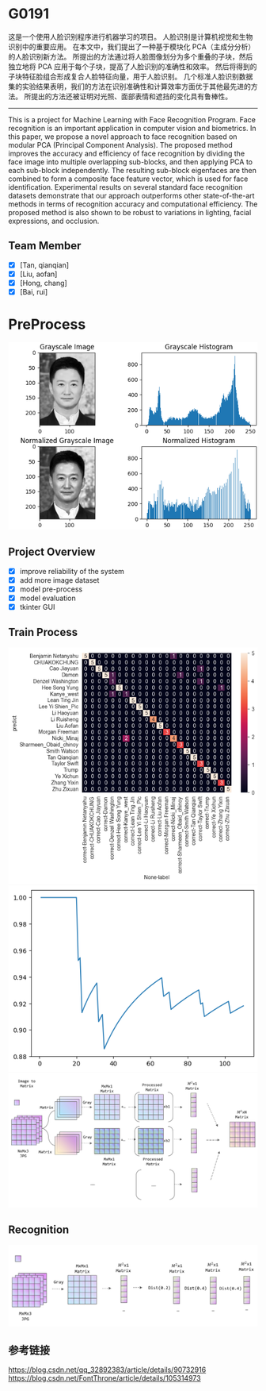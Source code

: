 # G0191
这是一个使用人脸识别程序进行机器学习的项目。 人脸识别是计算机视觉和生物识别中的重要应用。 在本文中，我们提出了一种基于模块化 PCA（主成分分析）的人脸识别新方法。 所提出的方法通过将人脸图像划分为多个重叠的子块，然后独立地将 PCA 应用于每个子块，提高了人脸识别的准确性和效率。 然后将得到的子块特征脸组合形成复合人脸特征向量，用于人脸识别。 几个标准人脸识别数据集的实验结果表明，我们的方法在识别准确性和计算效率方面优于其他最先进的方法。 所提出的方法还被证明对光照、面部表情和遮挡的变化具有鲁棒性。

-----------
This is a project for Machine Learning with Face Recognition Program. Face recognition is an important application in computer vision and biometrics. In this paper, we propose a novel approach to face recognition based on modular PCA (Principal Component Analysis). The proposed method improves the accuracy and efficiency of face recognition by dividing the face image into multiple overlapping sub-blocks, and then applying PCA to each sub-block independently. The resulting sub-block eigenfaces are then combined to form a composite face feature vector, which is used for face identification. Experimental results on several standard face recognition datasets demonstrate that our approach outperforms other state-of-the-art methods in terms of recognition accuracy and computational efficiency. The proposed method is also shown to be robust to variations in lighting, facial expressions, and occlusion.

## Team Member
- [X] [Tan, qianqian]
- [X] [Liu, aofan]
- [X] [Hong, chang]
- [X] [Bai, rui]

# PreProcess 
![train process](./image_show/4.png)

## Project Overview
[//]: # (Image References)
- [X] improve reliability of the system
- [X] add more image dataset
- [X] model pre-process
- [X] model evaluation
- [X] tkinter GUI

## Train Process
![train process](./image_show/1.png)
![train process](./image_show/2.png)
![train process](./image_show/6.png)

## Recognition
![train process](./image_show/3.png)



## 参考链接
https://blog.csdn.net/qq_32892383/article/details/90732916
https://blog.csdn.net/FontThrone/article/details/105314973
